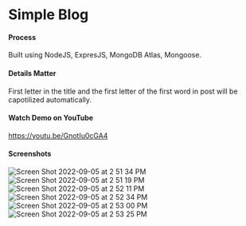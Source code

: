 # Simple Blog

#### Process
Built using NodeJS, ExpresJS, MongoDB Atlas, Mongoose.

#### Details Matter
First letter in the title and the first letter of the first word in post will be capotilized automatically.

#### Watch Demo on YouTube
https://youtu.be/GnotIu0cGA4

#### Screenshots
![Screen Shot 2022-09-05 at 2 51 34 PM](https://user-images.githubusercontent.com/86169204/188502281-6cf409d6-83c9-4dd2-a0af-b673d73e5e2c.png)
![Screen Shot 2022-09-05 at 2 51 19 PM](https://user-images.githubusercontent.com/86169204/188502255-4cf68285-10bf-4d80-af75-f1bf22b601be.png)
![Screen Shot 2022-09-05 at 2 52 11 PM](https://user-images.githubusercontent.com/86169204/188502329-d3c6f9d7-46fc-4e7a-9a79-bf93da3890e9.png)
![Screen Shot 2022-09-05 at 2 52 34 PM](https://user-images.githubusercontent.com/86169204/188502355-ee8daead-6f8b-4c3c-98d3-ad5c2b57da66.png)
![Screen Shot 2022-09-05 at 2 53 00 PM](https://user-images.githubusercontent.com/86169204/188502395-1a1933d8-de52-41ac-afd4-e3ef5ba8e0c3.png)
![Screen Shot 2022-09-05 at 2 53 25 PM](https://user-images.githubusercontent.com/86169204/188502430-c515642c-98c3-482b-b7f6-36ceb433a77e.png)
